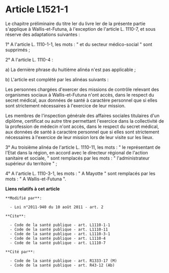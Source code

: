 # Article L1521-1

Le chapitre préliminaire du titre Ier du livre Ier de la présente partie s'applique à Wallis-et-Futuna, à l'exception de
l'article L. 1110-7, et sous réserve des adaptations suivantes : 

1° A l'article L. 1110-1-1, les mots : " et du secteur médico-social " sont supprimés ; 

2° A l'article L. 1110-4 : 

a) La dernière phrase du huitième alinéa n'est pas applicable ; 

b) L'article est complété par les alinéas suivants : 

Les personnes chargées d'exercer des missions de contrôle relevant des organismes sociaux à Wallis-et-Futuna n'ont accès,
dans le respect du secret médical, aux données de santé à caractère personnel que si elles sont strictement nécessaires à
l'exercice de leur mission. 

Les membres de l'inspection générale des affaires sociales titulaires d'un diplôme, certificat ou autre titre permettant
l'exercice dans la collectivité de la profession de médecin n'ont accès, dans le respect du secret médical, aux données de
santé à caractère personnel que si elles sont strictement nécessaires à l'exercice de leur mission lors de leur visite sur
les lieux. 

3° Au troisième alinéa de l'article L. 1110-11, les mots : " le représentant de l'Etat dans la région, en accord avec le
directeur régional de l'action sanitaire et sociale, " sont remplacés par les mots : " l'administrateur supérieur du
territoire " ; 

4° A l'article L. 1110-3-1, les mots : " A Mayotte " sont remplacés par les mots : " A Wallis-et-Futuna ".

**Liens relatifs à cet article**

	**Modifié par**:

	  - Loi n°2011-940 du 10 août 2011 - art. 2

	**Cite**:

	  - Code de la santé publique - art. L1110-1-1
	  - Code de la santé publique - art. L1110-11
	  - Code de la santé publique - art. L1110-3-1
	  - Code de la santé publique - art. L1110-4
	  - Code de la santé publique - art. L1110-7

	**Cité par**:

	  - Code de la santé publique - art. R1333-17 (M)
	  - Code de la santé publique - art. R43-12 (Ab)

